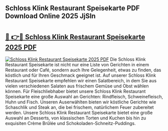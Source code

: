 ## Schloss Klink Restaurant Speisekarte PDF Download Online 2025 JjSln

# <h2><a href="http://gc8g1tv.nevu.top/?p=Schloss+Klink+Restaurant+Speisekarte">🔗 👉🔴 Schloss Klink Restaurant Speisekarte 2025 PDF</a></h2>

[![Schloss Klink Restaurant Speisekarte 2025 PDF](https://i.imgur.com/dBaPXMq.png)](http://gc8g1tv.nevu.top/?p=Schloss+Klink+Restaurant+Speisekarte)
Die Schloss Klink Restaurant Speisekarte ist nicht nur eine Liste von Gerichten in einem Restaurant oder Café, sondern auch Ihre Gelegenheit, etwas zu finden, das köstlich und für Ihren Geschmack geeignet ist. Auf unserer Schloss Klink Restaurant Speisekarte empfehlen wir einen Salatbereich, in dem Sie aus vielen verschiedenen Salaten aus frischem Gemüse und Obst wählen können. Für Fleischliebhaber bietet unsere Schloss Klink Restaurant Speisekarte eine große Auswahl an Gerichten: Rindfleisch, Schweinefleisch, Huhn und Fisch. Unseren Auserwählten bieten wir köstliche Gerichte wie Schaschlik und Steak an, die bei frischem, natürlichem Feuer zubereitet werden. Unsere Schloss Klink Restaurant Speisekarte bietet eine große Auswahl an Desserts, von klassischen Torten und Kuchen bis hin zu exquisiten Crème Brûlée und Schokoladen-Schneitz-Puddings.

